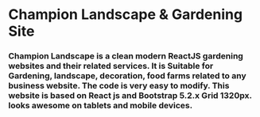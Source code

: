 # Champion Landscape & Gardening Site

<h3>
Champion Landscape is a clean modern ReactJS gardening websites and their related services. It is Suitable for Gardening, landscape, decoration, food farms related to any business website. The code is very easy to modify. This website is based on React js and Bootstrap 5.2.x Grid 1320px. looks awesome on tablets and mobile devices.

</h3>

